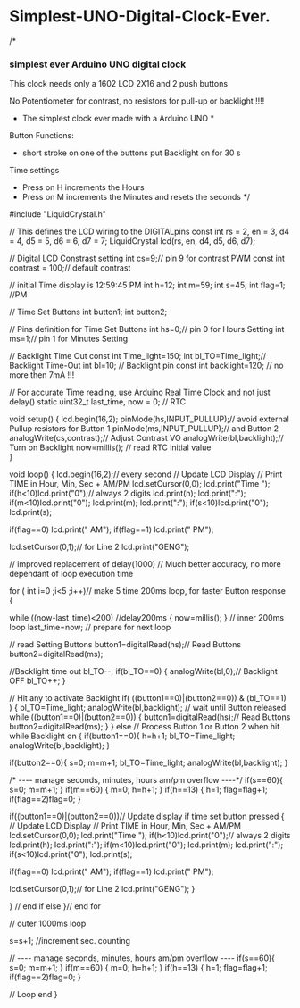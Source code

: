 # Simplest-UNO-Digital-Clock-Ever.
/*
 ###  simplest ever Arduino UNO digital clock  ###

 This clock needs only a 1602 LCD 2X16 and 2 push buttons 

 No Potentiometer for contrast, no resistors for pull-up or backlight !!!!

 * The simplest clock ever made with a Arduino UNO *    

 Button Functions:
 
 - short stroke on one of the buttons put Backlight on for 30 s
 
 Time settings
 - Press on H increments the Hours
 - Press on M increments the Minutes and resets the seconds
*/


#include "LiquidCrystal.h"

// This defines the LCD wiring to the DIGITALpins
const int rs = 2, en = 3, d4 = 4, d5 = 5, d6 = 6, d7 = 7;
LiquidCrystal lcd(rs, en, d4, d5, d6, d7);

// Digital LCD Constrast setting
int cs=9;// pin 9 for contrast PWM
const int contrast = 100;// default contrast

// initial Time display is 12:59:45 PM
int h=12;
int m=59;
int s=45;
int flag=1; //PM

// Time Set Buttons
int button1;
int button2;

// Pins definition for Time Set Buttons
int hs=0;// pin 0 for Hours Setting
int ms=1;// pin 1 for Minutes Setting

// Backlight Time Out 
const int Time_light=150;
int bl_TO=Time_light;// Backlight Time-Out
int bl=10; // Backlight pin
const int backlight=120; // no more then 7mA !!!

// For accurate Time reading, use Arduino Real Time Clock and not just delay()
static uint32_t last_time, now = 0; // RTC


void setup()
{
  lcd.begin(16,2);
  pinMode(hs,INPUT_PULLUP);// avoid external Pullup resistors for Button 1
  pinMode(ms,INPUT_PULLUP);// and Button 2
  analogWrite(cs,contrast);// Adjust Contrast VO
  analogWrite(bl,backlight);// Turn on Backlight
  now=millis(); // read RTC initial value  
}


void loop()
{ 
  lcd.begin(16,2);// every second
// Update LCD Display
// Print TIME in Hour, Min, Sec + AM/PM
 lcd.setCursor(0,0);
 lcd.print("Time ");
 if(h<10)lcd.print("0");// always 2 digits
 lcd.print(h);
 lcd.print(":");
 if(m<10)lcd.print("0");
 lcd.print(m);
 lcd.print(":");
 if(s<10)lcd.print("0");
 lcd.print(s);

 if(flag==0) lcd.print(" AM");
 if(flag==1) lcd.print(" PM");
 
 lcd.setCursor(0,1);// for Line 2
 lcd.print("GENG");


// improved replacement of delay(1000) 
// Much better accuracy, no more dependant of loop execution time

for ( int i=0 ;i<5 ;i++)// make 5 time 200ms loop, for faster Button response
{

  while ((now-last_time)<200) //delay200ms
  { 
    now=millis();
  }
 // inner 200ms loop
 last_time=now; // prepare for next loop 

 // read Setting Buttons
 button1=digitalRead(hs);// Read Buttons
 button2=digitalRead(ms);

 //Backlight time out 
 bl_TO--;
 if(bl_TO==0)
 {
  analogWrite(bl,0);// Backlight OFF
  bl_TO++;
 }
 
 // Hit any to activate Backlight 
 if(  ((button1==0)|(button2==0)) & (bl_TO==1)  )
 {
  bl_TO=Time_light;
  analogWrite(bl,backlight);
  // wait until Button released
  while ((button1==0)|(button2==0))
  {
   button1=digitalRead(hs);// Read Buttons
   button2=digitalRead(ms);
  }
 }
 else
 // Process Button 1 or Button 2 when hit while Backlight on 
 {
  if(button1==0){
   h=h+1;
   bl_TO=Time_light;
   analogWrite(bl,backlight);
  }

 if(button2==0){
  s=0;
  m=m+1;
  bl_TO=Time_light;
  analogWrite(bl,backlight);
  }

/* ---- manage seconds, minutes, hours am/pm overflow ----*/
 if(s==60){
  s=0;
  m=m+1;
 }
 if(m==60)
 {
  m=0;
  h=h+1;
 }
 if(h==13)
 {
  h=1;
  flag=flag+1;
  if(flag==2)flag=0;
 }


 if((button1==0)|(button2==0))// Update display if time set button pressed
 {
  // Update LCD Display
  // Print TIME in Hour, Min, Sec + AM/PM
  lcd.setCursor(0,0);
  lcd.print("Time ");
  if(h<10)lcd.print("0");// always 2 digits
  lcd.print(h);
  lcd.print(":");
  if(m<10)lcd.print("0");
  lcd.print(m);
  lcd.print(":");
  if(s<10)lcd.print("0");
  lcd.print(s);

  if(flag==0) lcd.print(" AM");
  if(flag==1) lcd.print(" PM");
 
  lcd.setCursor(0,1);// for Line 2
  lcd.print("GENG");
 }


 } // end if else
}// end for



// outer 1000ms loop

 s=s+1; //increment sec. counting
    
    
// ---- manage seconds, minutes, hours am/pm overflow ----
 if(s==60){
  s=0;
  m=m+1;
 }
 if(m==60)
 {
  m=0;
  h=h+1;
 }
 if(h==13)
 {
  h=1;
  flag=flag+1;
  if(flag==2)flag=0;
 } 
 

 
// Loop end
}
